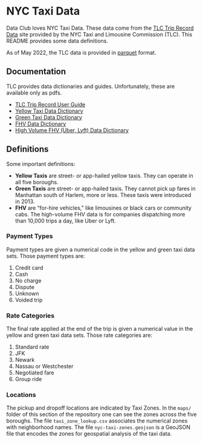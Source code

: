 # NYC Taxi Data

Data Club loves NYC Taxi Data. These data come from the [TLC Trip Record Data](https://www.nyc.gov/site/tlc/about/tlc-trip-record-data.page) site provided by the NYC Taxi and Limousine Commission (TLC). This README provides some data definitions.

As of May 2022, the TLC data is provided in [parquet](https://parquet.apache.org/) format.

## Documentation

TLC provides data dictionaries and guides. Unfortunately, these are available only as pdfs.

* [TLC Trip Record User Guide](https://www.nyc.gov/assets/tlc/downloads/pdf/trip_record_user_guide.pdf)
* [Yellow Taxi Data Dictionary](https://www.nyc.gov/assets/tlc/downloads/pdf/data_dictionary_trip_records_yellow.pdf)
* [Green Taxi Data Dictionary](https://www.nyc.gov/assets/tlc/downloads/pdf/data_dictionary_trip_records_green.pdf)
* [FHV Data Dictionary](https://www.nyc.gov/assets/tlc/downloads/pdf/data_dictionary_trip_records_fhv.pdf)
* [High Volume FHV (Uber, Lyft) Data Dictionary](https://www.nyc.gov/assets/tlc/downloads/pdf/data_dictionary_trip_records_hvfhs.pdf)
## Definitions

Some important definitions:

* **Yellow Taxis** are street- or app-hailed yellow taxis. They can operate in all five boroughs.
* **Green Taxis** are street- or app-hailed taxis. They cannot pick up fares in Manhattan south of Harlem, more or less. These taxis were introduced in 2013.
* **FHV** are “for-hire vehicles,” like limousines or black cars or community cabs. The high-volume FHV data is for companies dispatching more than 10,000 trips a day, like Uber or Lyft.

### Payment Types

Payment types are given a numerical code in the yellow and green taxi data sets. Those payment types are: 

1. Credit card
2. Cash
3. No charge
4. Dispute
5. Unknown
6. Voided trip

### Rate Categories

The final rate applied at the end of the trip is given a numerical value in the yellow and green taxi data sets. Those rate categories are:

1. Standard rate
2. JFK
3. Newark
4. Nassau or Westchester
5. Negotiated fare
6. Group ride

### Locations

The pickup and dropoff locations are indicated by Taxi Zones.
In the `maps/` folder of this section of the repository one can see the zones across the five boroughs.
The file `taxi_zone_lookup.csv` associates the numerical zones with neighborhood names.
The file `nyc-taxi-zones.geojson` is a GeoJSON file that encodes the zones for geospatial analysis of the taxi data.

